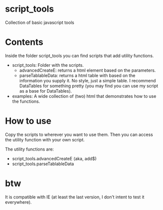 # script_tools
Collection of basic javascript tools

# Contents
Inside the folder script_tools you can find scripts that add utility functions.

- script_tools:
  Folder with the scripts.
  - advancedCreateE:
    returns a html element based on the parameters.
  - parseTablableData:
    returns a html table with based on the information you supply it. No style, just a simple table. I recommend DataTables for something pretty (you may find you can use my script as a base for DataTables).
- examples:
  A wide collection of (two) html that demonstrates how to use the functions.

# How to use
Copy the scripts to wherever you want to use them. Then you can access the utility function with your own script.

The utility functions are:
 - script_tools.advancedCreateE (aka, add$)
 - script_tools.parseTablableData

# btw
It is compatible with IE (at least the last version, I don't intent to test it everywhere).